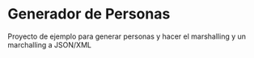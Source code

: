 # Generador de Personas
Proyecto de ejemplo para generar personas y hacer el marshalling y un marchalling a JSON/XML

